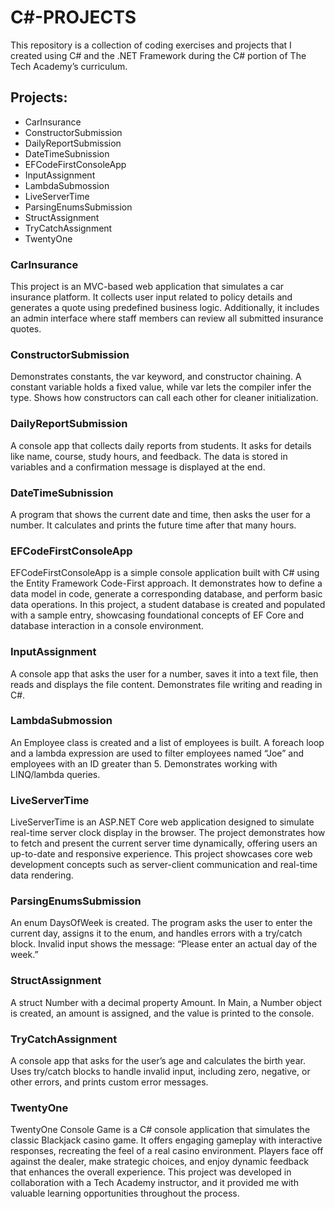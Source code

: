 # C#-PROJECTS
This repository is a collection of coding exercises and projects that I created using C# and the .NET Framework during the C# portion of The Tech Academy’s curriculum.

## Projects:
- CarInsurance
- ConstructorSubmission
- DailyReportSubmission
- DateTimeSubnission
- EFCodeFirstConsoleApp
- InputAssignment
- LambdaSubmossion
- LiveServerTime
- ParsingEnumsSubmission
- StructAssignment
- TryCatchAssignment
- TwentyOne

### CarInsurance
This project is an MVC-based web application that simulates a car insurance platform. It collects user input related to policy details and generates a quote using predefined business logic. Additionally, it includes an admin interface where staff members can review all submitted insurance quotes.

### ConstructorSubmission
Demonstrates constants, the var keyword, and constructor chaining. A constant variable holds a fixed value, while var lets the compiler infer the type. Shows how constructors can call each other for cleaner initialization.

### DailyReportSubmission
A console app that collects daily reports from students. It asks for details like name, course, study hours, and feedback. The data is stored in variables and a confirmation message is displayed at the end.

### DateTimeSubnission
A program that shows the current date and time, then asks the user for a number. It calculates and prints the future time after that many hours.

### EFCodeFirstConsoleApp
EFCodeFirstConsoleApp is a simple console application built with C# using the Entity Framework Code-First approach. It demonstrates how to define a data model in code, generate a corresponding database, and perform basic data operations. In this project, a student database is created and populated with a sample entry, showcasing foundational concepts of EF Core and database interaction in a console environment.

### InputAssignment
A console app that asks the user for a number, saves it into a text file, then reads and displays the file content. Demonstrates file writing and reading in C#.

### LambdaSubmossion
An Employee class is created and a list of employees is built. A foreach loop and a lambda expression are used to filter employees named “Joe” and employees with an ID greater than 5. Demonstrates working with LINQ/lambda queries.

### LiveServerTime
LiveServerTime is an ASP.NET Core web application designed to simulate real-time server clock display in the browser. The project demonstrates how to fetch and present the current server time dynamically, offering users an up-to-date and responsive experience. This project showcases core web development concepts such as server-client communication and real-time data rendering.

### ParsingEnumsSubmission
An enum DaysOfWeek is created. The program asks the user to enter the current day, assigns it to the enum, and handles errors with a try/catch block. Invalid input shows the message: “Please enter an actual day of the week.”

### StructAssignment
A struct Number with a decimal property Amount. In Main, a Number object is created, an amount is assigned, and the value is printed to the console.

### TryCatchAssignment
A console app that asks for the user’s age and calculates the birth year. Uses try/catch blocks to handle invalid input, including zero, negative, or other errors, and prints custom error messages.

### TwentyOne
TwentyOne Console Game is a C# console application that simulates the classic Blackjack casino game. It offers engaging gameplay with interactive responses, recreating the feel of a real casino environment. Players face off against the dealer, make strategic choices, and enjoy dynamic feedback that enhances the overall experience. This project was developed in collaboration with a Tech Academy instructor, and it provided me with valuable learning opportunities throughout the process.

